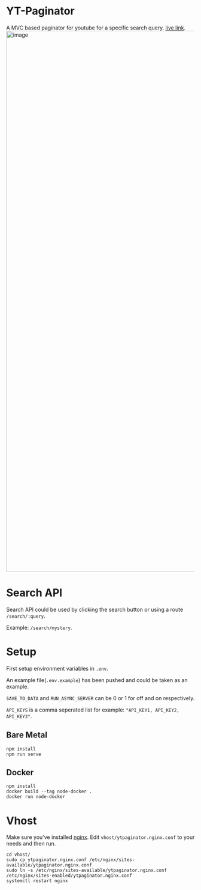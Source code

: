 # YT-Paginator
A MVC based paginator for youtube for a specific search query. [live link](http://ytpaginator.aviii.me/).
<img width="1440" alt="image" src="https://user-images.githubusercontent.com/45993519/174975901-2b13be52-167b-4562-8205-5f2763b38958.png">


# Search API
Search API could be used by clicking the search button or using a route `/search/:query`. 

Example: `/search/mystery`.

# Setup
First setup environment variables in `.env`.

An example file(`.env.example`) has been pushed and could be taken as an example. 

`SAVE_TO_DATA` and `RUN_ASYNC_SERVER` can be 0 or 1 for off and on respectively.

`API_KEYS` is a comma seperated list for example: `"API_KEY1, API_KEY2, API_KEY3"`.

## Bare Metal
```
npm install
npm run serve 
```

## Docker
```
npm install
docker build --tag node-docker .
docker run node-docker
```

# Vhost
Make sure you've installed [nginx](https://www.digitalocean.com/community/tutorials/how-to-install-nginx-on-ubuntu-18-04).
Edit `vhost/ytpaginator.nginx.conf` to your needs and then run.
```
cd vhost/
sudo cp ytpaginator.nginx.conf /etc/nginx/sites-available/ytpaginator.nginx.conf
sudo ln -s /etc/nginx/sites-available/ytpaginator.nginx.conf /etc/nginx/sites-enabled/ytpaginator.nginx.conf
systemctl restart nginx
```
